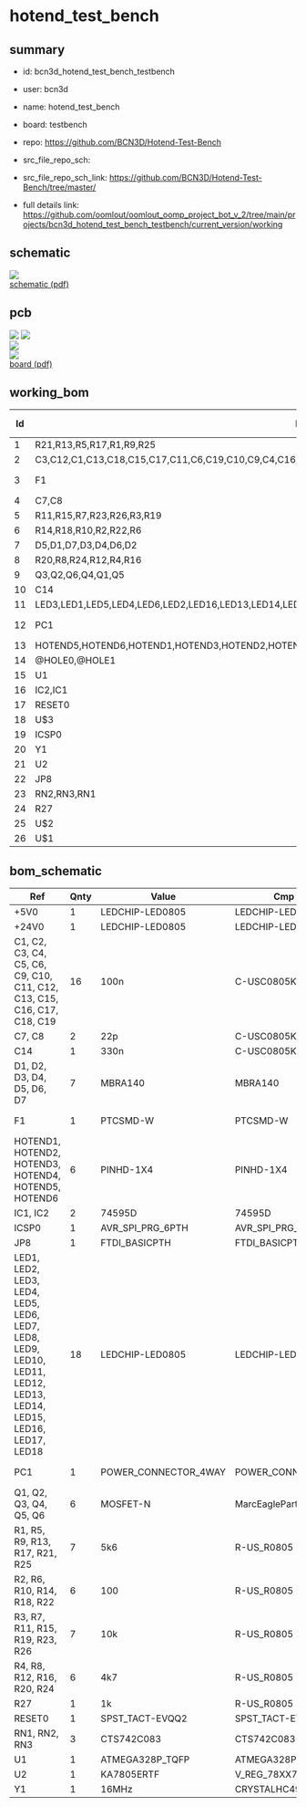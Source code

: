 # hotend_test_bench
 
## summary 
* id: bcn3d_hotend_test_bench_testbench
* user: bcn3d
* name: hotend_test_bench
* board: testbench
* repo: https://github.com/BCN3D/Hotend-Test-Bench



* src_file_repo_sch: 
* src_file_repo_sch_link: https://github.com/BCN3D/Hotend-Test-Bench/tree/master/
* full details link: https://github.com/oomlout/oomlout_oomp_project_bot_v_2/tree/main/projects/bcn3d_hotend_test_bench_testbench/current_version/working  

## schematic  
![](working_schematic_600.png)  
[schematic (pdf)](working_schematic.pdf)  

## pcb  
![](working_3d_600.png) 
![](working_3d_front_600.png)  
![](working_3d_back_600.png)  
![](working_600.png)  
[board (pdf)](working.pdf)  

## working_bom
| Id | Designator | Footprint | Quantity | Designation | Supplier and ref |  | None | 
| --- | --- | --- | --- | --- | --- | --- | --- | 
| 1 | R21,R13,R5,R17,R1,R9,R25 | R0805 | 7 | 5k6 |  |  | [''] | 
| 2 | C3,C12,C1,C13,C18,C15,C17,C11,C6,C19,C10,C9,C4,C16,C5,C2 | C0805K | 16 | 100n |  |  | [''] | 
| 3 | F1 | PTC-1206-WIDE | 1 | PTCSMD-W |  |  | [''] | 
| 4 | C7,C8 | C0805K | 2 | 22p |  |  | [''] | 
| 5 | R11,R15,R7,R23,R26,R3,R19 | R0805 | 7 | 10k |  |  | [''] | 
| 6 | R14,R18,R10,R2,R22,R6 | R0805 | 6 | 100 |  |  | [''] | 
| 7 | D5,D1,D7,D3,D4,D6,D2 | SMA-DIODE | 7 | MBRA140 |  |  | [''] | 
| 8 | R20,R8,R24,R12,R4,R16 | R0805 | 6 | 4k7 |  |  | [''] | 
| 9 | Q3,Q2,Q6,Q4,Q1,Q5 | SOIC8 | 6 | MOSFET-N |  |  | [''] | 
| 10 | C14 | C0805K | 1 | 330n |  |  | [''] | 
| 11 | LED3,LED1,LED5,LED4,LED6,LED2,LED16,LED13,LED14,LED18,+5V0,LED15,LED10,LED8,LED11,LED17,LED9,LED12,LED7,+24V0 | CHIP-LED0805 | 20 |  |  |  | [''] | 
| 12 | PC1 | MOLEX_MINIFIT-JR | 1 | POWER INPUT |  |  | [''] | 
| 13 | HOTEND5,HOTEND6,HOTEND1,HOTEND3,HOTEND2,HOTEND4 | 1X04 | 6 |  |  |  | [''] | 
| 14 | @HOLE0,@HOLE1 |  | 2 |  |  |  | [''] | 
| 15 | U1 | TQFP32-08 | 1 | ATMEGA328P_TQFP |  |  | [''] | 
| 16 | IC2,IC1 | SO16 | 2 | 74LS595D |  |  | [''] | 
| 17 | RESET0 | EVQ-Q2 | 1 | SPST_TACT-EVQQ2 |  |  | [''] | 
| 18 | U$3 | OSHW-LOGO-L | 1 |  |  |  | [''] | 
| 19 | ICSP0 | 2X3 | 1 | AVR_SPI_PRG_6PTH |  |  | [''] | 
| 20 | Y1 | HC49US | 1 | 16MHz |  |  | [''] | 
| 21 | U2 | TO-252 | 1 | KA7805ERTF |  |  | [''] | 
| 22 | JP8 | FTDI_BASIC | 1 | FTDI_BASICPTH |  |  | [''] | 
| 23 | RN2,RN3,RN1 | CTS742C083 | 3 | CTS742C083 |  |  | [''] | 
| 24 | R27 | R0805 | 1 | 1k |  |  | [''] | 
| 25 | U$2 | BCN3D_LOGO | 1 |  |  |  | [''] | 
| 26 | U$1 | FCIM_LOGO | 1 |  |  |  | [''] | 


## bom_schematic
| Ref | Qnty | Value | Cmp name | Footprint | Description | Vendor | DNP | 
| --- | --- | --- | --- | --- | --- | --- | --- | 
| +5V0 | 1 | LEDCHIP-LED0805 | LEDCHIP-LED0805 | working:CHIP-LED0805 |  |  |  | 
| +24V0 | 1 | LEDCHIP-LED0805 | LEDCHIP-LED0805 | working:CHIP-LED0805 |  |  |  | 
| C1, C2, C3, C4, C5, C6, C9, C10, C11, C12, C13, C15, C16, C17, C18, C19 | 16 | 100n | C-USC0805K | working:C0805K |  |  |  | 
| C7, C8 | 2 | 22p | C-USC0805K | working:C0805K |  |  |  | 
| C14 | 1 | 330n | C-USC0805K | working:C0805K |  |  |  | 
| D1, D2, D3, D4, D5, D6, D7 | 7 | MBRA140 | MBRA140 | working:SMA-DIODE |  |  |  | 
| F1 | 1 | PTCSMD-W | PTCSMD-W | working:PTC-1206-WIDE |  |  |  | 
| HOTEND1, HOTEND2, HOTEND3, HOTEND4, HOTEND5, HOTEND6 | 6 | PINHD-1X4 | PINHD-1X4 | working:1X04 |  |  |  | 
| IC1, IC2 | 2 | 74595D | 74595D | working:SO16 |  |  |  | 
| ICSP0 | 1 | AVR_SPI_PRG_6PTH | AVR_SPI_PRG_6PTH | working:2X3 |  |  |  | 
| JP8 | 1 | FTDI_BASICPTH | FTDI_BASICPTH | working:FTDI_BASIC |  |  |  | 
| LED1, LED2, LED3, LED4, LED5, LED6, LED7, LED8, LED9, LED10, LED11, LED12, LED13, LED14, LED15, LED16, LED17, LED18 | 18 | LEDCHIP-LED0805 | LEDCHIP-LED0805 | working:CHIP-LED0805 |  |  |  | 
| PC1 | 1 | POWER_CONNECTOR_4WAY | POWER_CONNECTOR_4WAY | working:MOLEX_MINIFIT-JR |  |  |  | 
| Q1, Q2, Q3, Q4, Q5, Q6 | 6 | MOSFET-N | MarcEagleParts_MOSFET-N | working:SOIC8 |  |  |  | 
| R1, R5, R9, R13, R17, R21, R25 | 7 | 5k6 | R-US_R0805 | working:R0805 |  |  |  | 
| R2, R6, R10, R14, R18, R22 | 6 | 100 | R-US_R0805 | working:R0805 |  |  |  | 
| R3, R7, R11, R15, R19, R23, R26 | 7 | 10k | R-US_R0805 | working:R0805 |  |  |  | 
| R4, R8, R12, R16, R20, R24 | 6 | 4k7 | R-US_R0805 | working:R0805 |  |  |  | 
| R27 | 1 | 1k | R-US_R0805 | working:R0805 |  |  |  | 
| RESET0 | 1 | SPST_TACT-EVQQ2 | SPST_TACT-EVQQ2 | working:EVQ-Q2 |  |  |  | 
| RN1, RN2, RN3 | 3 | CTS742C083 | CTS742C083 | working:CTS742C083 |  |  |  | 
| U1 | 1 | ATMEGA328P_TQFP | ATMEGA328P_TQFP | working:TQFP32-08 |  |  |  | 
| U2 | 1 | KA7805ERTF | V_REG_78XX7812 | working:TO-252 |  |  |  | 
| Y1 | 1 | 16MHz | CRYSTALHC49US | working:HC49US |  |  |  | 



